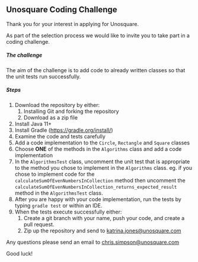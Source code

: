 ## Unosquare Coding Challenge

Thank you for your interest in applying for Unosquare.

As part of the selection process we would like to invite you to take part in a coding challenge.

##### The challenge

The aim of the challenge is to add code to already written classes so that the unit tests run successfully. 

##### Steps

1. Download the repository by either:
      1. Installing Git and forking the repository 
      2. Download as a zip file
2. Install Java 11+
3. Install Gradle (https://gradle.org/install/)
4. Examine the code and tests carefully
5. Add a code implementation to the `Circle`, `Rectangle` and `Square` classes
7. Choose **ONE** of the methods in the `Algorithms` class and add a code implementation
8. In the `AlgorithmsTest` class, uncomment the unit test that is appropriate to the method you chose to implement in the `Algorithms` class.  eg. if you chose to implement code for the `calculateSumOfEvenNumbersInCollection` method
then uncomment the `calculateSumOfEvenNumbersInCollection_returns_expected_result` method in the `AlgorithmsTest` class.
9. After you are happy with your code implementation, run the tests by typing `gradle test` or within an IDE.
10. When the tests execute successfully either:
    1. Create a git branch with your name, push your code, and create a pull request.
    2. Zip up the repository and send to [katrina.jones@unosquare.com](mailto:katrina.jones@unosquare.com)

Any questions please send an email to [chris.simpson@unosquare.com](mailto:chris.simpson@unosquare.com)

Good luck!